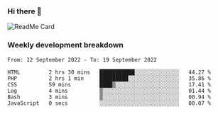 ### Hi there 👋

<!--
**itzcy/itzcy** is a ✨ _special_ ✨ repository because its `README.md` (this file) appears on your GitHub profile.

Here are some ideas to get you started:

- 🔭 I’m currently working on ...
- 🌱 I’m currently learning ...
- 👯 I’m looking to collaborate on ...
- 🤔 I’m looking for help with ...
- 💬 Ask me about ...
- 📫 How to reach me: ...
- 😄 Pronouns: ...
- ⚡ Fun fact: ...
-->
![ReadMe Card](https://github-readme-stats.vercel.app/api?username=itzcy&show_icons=true&title_color=2d3198&icon_color=797cb8&text_color=24292e&bg_color=f6f8fa)

### Weekly development breakdown
<!--START_SECTION:waka-->

```text
From: 12 September 2022 - To: 19 September 2022

HTML         2 hrs 30 mins   ███████████░░░░░░░░░░░░░░   44.27 %
PHP          2 hrs 1 min     █████████░░░░░░░░░░░░░░░░   35.86 %
CSS          59 mins         ████▒░░░░░░░░░░░░░░░░░░░░   17.41 %
Log          4 mins          ▒░░░░░░░░░░░░░░░░░░░░░░░░   01.44 %
Bash         3 mins          ▒░░░░░░░░░░░░░░░░░░░░░░░░   00.94 %
JavaScript   0 secs          ░░░░░░░░░░░░░░░░░░░░░░░░░   00.07 %
```

<!--END_SECTION:waka-->

